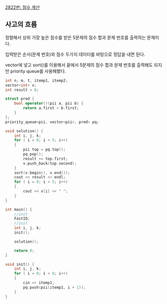 [2822번: 점수 계산](https://www.acmicpc.net/problem/2822)

## 사고의 흐름

정렬해서 상위 가장 높은 점수를 받은 5문제의 점수 합과 문제 번호를 출력하는 문제이다.

입력받은 순서(문제 번호)와 점수 두가지 데이터를 바탕으로 정답을 내면 된다.

vector<pair>에 넣고 sort()를 이용해서 끝에서 5문제의 점수 합과 문제 번호를 출력해도 되지만 priority queue를 사용해봤다.

```cpp
int n, m, t, itemp1, itemp2;
vector<int> v;
int result = 0;

struct pred {
	bool operator()(pii a, pii b) {
		return a.first < b.first;
	}
};
priority_queue<pii, vector<pii>, pred> pq;

void solution() {
	int i, j, k;
	for ( i = 0; i < 5; i++)
	{
		pii top = pq.top();
		pq.pop();
		result += top.first;
		v.push_back(top.second);
	}
	sort(v.begin(), v.end());
	cout << result << endl;
	for ( i = 0; i < 5; i++)
	{
		cout << v[i] << " ";
	}
}

int main() {
	//init
	FastIO;
	//init
	int i, j, k;
	init();

	solution();

	return 0;
}

void init() {
	int i, j, k;
	for ( i = 0; i < 8; i++)
	{
		cin >> itemp1;
		pq.push(pii(itemp1, i + 1));
	}
}
```
